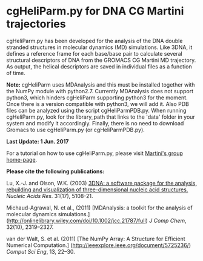 cgHeliParm.py for DNA CG Martini trajectories
========
cgHeliParm.py has been developed for the analysis of the DNA double stranded structures in molecular dynamics (MD) simulations. Like 3DNA, it defines a reference frame for each base/base pair to calculate several structural descriptors of DNA from the GROMACS CG Martini MD trajectory. As output, the helical descriptors are saved in individual files as a function of time.

<strong> Note: </strong> cgHeliParm uses MDAnalysis and this must be installed together with the NumPy module with python2.7. Currently MDAnalysis does not support python3, which hinders cgHeliParm supporting python3 for the moment. Once there is a version compatible with python3, we will add it. Also PDB files can be analyzed using the script cgHeliParmPDB.py. When running cgHeliParm.py, look for the library_path that links to the 'data' folder in your system and modify it accordingly. Finally, there is no need to download Gromacs to use cgHeliParm.py (or cgHeliParmPDB.py).

**Last Update: 1 Jun. 2017**

For a tutorial on how to use cgHeliParm.py, please visit [Martini's group home-page](http://md.chem.rug.nl/cgmartini/index.php/tutorial-martini-dna?a_id=358).

<strong> Please cite the following publications:</strong>

Lu, X.-J. and Olson, W.K. (2003)
[3DNA: a software package for the analysis, rebuilding and visualization of three-dimensional nucleic acid structures.](http://nar.oxfordjournals.org/content/31/17/5108.short)
_Nucleic Acids Res_. 31(17), 5108-21.

Michaud-Agrawal, N. et al., (2011) 
[MDAnalysis: a toolkit for the analysis of molecular dynamics simulations.] (http://onlinelibrary.wiley.com/doi/10.1002/jcc.21787/full)
_J Comp Chem_, 32(10), 2319–2327.

van der Walt, S. et al. (2011) 
[The NumPy Array: A Structure for Efficient Numerical Computation.] (http://ieeexplore.ieee.org/document/5725236/)
_Comput Sci Eng_, 13, 22–30.
